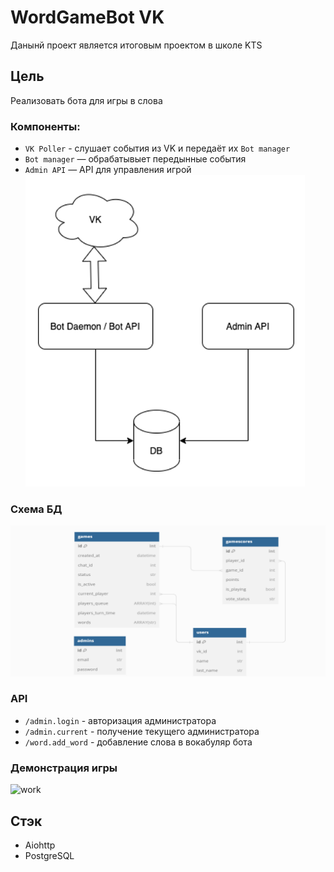# WordGameBot VK
 Данынй проект является итоговым проектом в школе KTS

## Цель
Реализовать бота для игры в слова
### Компоненты:
- `VK Poller` - слушает события из VK и передаёт их `Bot manager`
- `Bot manager` — обрабатывыет передынные события
- `Admin API` — API для управления игрой![Архитектура](readme_images/arch.png)

### Схема БД
![БД](readme_images/bd.png)

### API
- `/admin.login` - авторизация администратора
- `/admin.current` - получение текущего администратора
- `/word.add_word` - добавление слова в вокабуляр бота

### Демонстрация игры
![work](readme_images/work.gif)
## Стэк
- Aiohttp
- PostgreSQL
